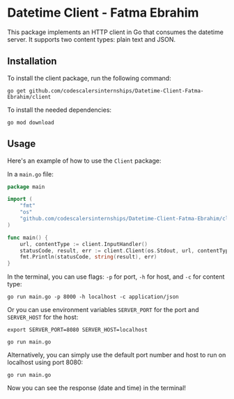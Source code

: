 # Datetime Client - Fatma Ebrahim

This package implements an HTTP client in Go that consumes the datetime server. It supports two content types: plain text and JSON.

## Installation

To install the client package, run the following command:

```shell
go get github.com/codescalersinternships/Datetime-Client-Fatma-Ebrahim/client
```
To install the needed dependencies:

```shell
go mod download
```

## Usage

Here's an example of how to use the `Client` package:

In a `main.go` file:

```go
package main

import (
    "fmt"
    "os"
    "github.com/codescalersinternships/Datetime-Client-Fatma-Ebrahim/client"
)

func main() {
    url, contentType := client.InputHandler()
    statusCode, result, err := client.Client(os.Stdout, url, contentType)
    fmt.Println(statusCode, string(result), err)
}
```

In the terminal, you can use flags: `-p` for port, `-h` for host, and `-c` for content type:

```shell
go run main.go -p 8000 -h localhost -c application/json
```

Or you can use environment variables `SERVER_PORT` for the port and `SERVER_HOST` for the host:

```shell
export SERVER_PORT=8080 SERVER_HOST=localhost

go run main.go
```

Alternatively, you can simply use the default port number and host to run on localhost using port 8080:

```shell
go run main.go
```

Now you can see the response (date and time) in the terminal!
